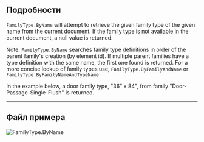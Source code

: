 ## Подробности
`FamilyType.ByName` will attempt to retrieve the given family type of the given name from the current document. If the family type is not available in the current document, a null value is returned.

Note: `FamilyType.ByName` searches family type definitions in order of the parent family's creation (by element id). If multiple parent families have a type definition with the same name, the first one found is returned. For a more concise lookup of family types use, `FamilyType.ByFamilyAndName` or `FamilyType.ByFamilyNameAndTypeName`

In the example below, a door family type, "36" x 84", from family "Door-Passage-Single-Flush" is returned.
___
## Файл примера

![FamilyType.ByName](./Revit.Elements.FamilyType.ByName_img.jpg)
